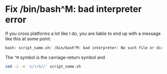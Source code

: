 # Fix /bin/bash^M: bad interpreter error

If you cross platforms a lot like I do, you are liable to end up with a message like this at some point:

```bash
bash: script_name.sh: /bin/bash^M: bad interpreter: No such file or directory
```

The `^M` symbol is the carriage-return symbol and 

```bash
sed -i -e 's/\r$//' script_name.sh
```

